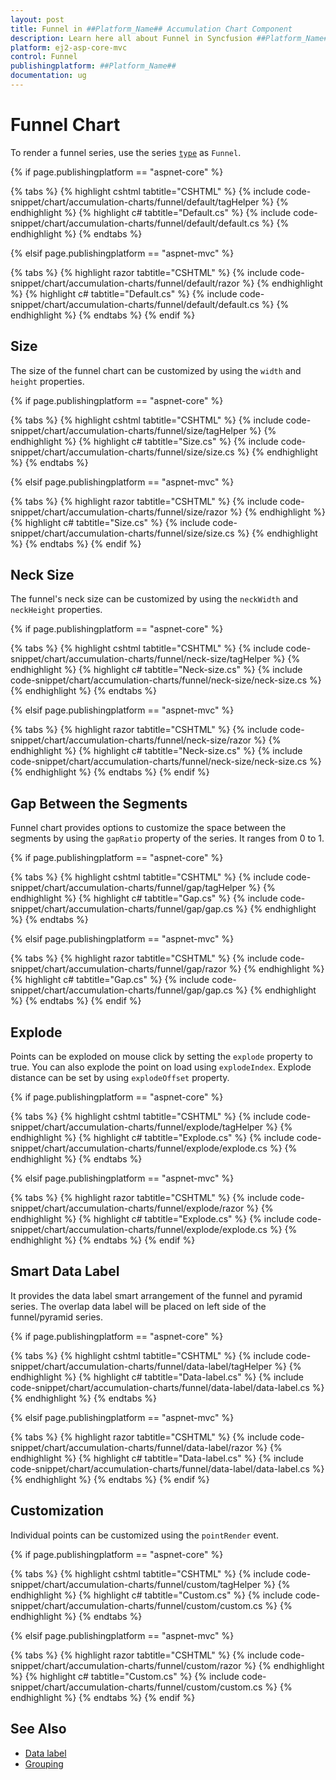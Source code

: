 ```yaml
---
layout: post
title: Funnel in ##Platform_Name## Accumulation Chart Component
description: Learn here all about Funnel in Syncfusion ##Platform_Name## Accumulation Chart component of Syncfusion Essential JS 2 and more.
platform: ej2-asp-core-mvc
control: Funnel
publishingplatform: ##Platform_Name##
documentation: ug
---
```



# Funnel Chart

To render a funnel series, use the series [`type`](https://help.syncfusion.com/cr/aspnetcore-js2/Syncfusion.EJ2.Charts.AccumulationSeries.html#Syncfusion_EJ2_Charts_AccumulationSeries_Type)
as `Funnel`.

{% if page.publishingplatform == "aspnet-core" %}

{% tabs %}
{% highlight cshtml tabtitle="CSHTML" %}
{% include code-snippet/chart/accumulation-charts/funnel/default/tagHelper %}
{% endhighlight %}
{% highlight c# tabtitle="Default.cs" %}
{% include code-snippet/chart/accumulation-charts/funnel/default/default.cs %}
{% endhighlight %}
{% endtabs %}

{% elsif page.publishingplatform == "aspnet-mvc" %}

{% tabs %}
{% highlight razor tabtitle="CSHTML" %}
{% include code-snippet/chart/accumulation-charts/funnel/default/razor %}
{% endhighlight %}
{% highlight c# tabtitle="Default.cs" %}
{% include code-snippet/chart/accumulation-charts/funnel/default/default.cs %}
{% endhighlight %}
{% endtabs %}
{% endif %}



## Size

The size of the funnel chart can be customized by using the  `width` and `height` properties.

{% if page.publishingplatform == "aspnet-core" %}

{% tabs %}
{% highlight cshtml tabtitle="CSHTML" %}
{% include code-snippet/chart/accumulation-charts/funnel/size/tagHelper %}
{% endhighlight %}
{% highlight c# tabtitle="Size.cs" %}
{% include code-snippet/chart/accumulation-charts/funnel/size/size.cs %}
{% endhighlight %}
{% endtabs %}

{% elsif page.publishingplatform == "aspnet-mvc" %}

{% tabs %}
{% highlight razor tabtitle="CSHTML" %}
{% include code-snippet/chart/accumulation-charts/funnel/size/razor %}
{% endhighlight %}
{% highlight c# tabtitle="Size.cs" %}
{% include code-snippet/chart/accumulation-charts/funnel/size/size.cs %}
{% endhighlight %}
{% endtabs %}
{% endif %}



## Neck Size

The funnel's neck size can be customized by using the `neckWidth` and `neckHeight` properties.

{% if page.publishingplatform == "aspnet-core" %}

{% tabs %}
{% highlight cshtml tabtitle="CSHTML" %}
{% include code-snippet/chart/accumulation-charts/funnel/neck-size/tagHelper %}
{% endhighlight %}
{% highlight c# tabtitle="Neck-size.cs" %}
{% include code-snippet/chart/accumulation-charts/funnel/neck-size/neck-size.cs %}
{% endhighlight %}
{% endtabs %}

{% elsif page.publishingplatform == "aspnet-mvc" %}

{% tabs %}
{% highlight razor tabtitle="CSHTML" %}
{% include code-snippet/chart/accumulation-charts/funnel/neck-size/razor %}
{% endhighlight %}
{% highlight c# tabtitle="Neck-size.cs" %}
{% include code-snippet/chart/accumulation-charts/funnel/neck-size/neck-size.cs %}
{% endhighlight %}
{% endtabs %}
{% endif %}



## Gap Between the Segments

Funnel chart provides options to customize the space between the segments by using the `gapRatio` property of the
series. It ranges from 0 to 1.

{% if page.publishingplatform == "aspnet-core" %}

{% tabs %}
{% highlight cshtml tabtitle="CSHTML" %}
{% include code-snippet/chart/accumulation-charts/funnel/gap/tagHelper %}
{% endhighlight %}
{% highlight c# tabtitle="Gap.cs" %}
{% include code-snippet/chart/accumulation-charts/funnel/gap/gap.cs %}
{% endhighlight %}
{% endtabs %}

{% elsif page.publishingplatform == "aspnet-mvc" %}

{% tabs %}
{% highlight razor tabtitle="CSHTML" %}
{% include code-snippet/chart/accumulation-charts/funnel/gap/razor %}
{% endhighlight %}
{% highlight c# tabtitle="Gap.cs" %}
{% include code-snippet/chart/accumulation-charts/funnel/gap/gap.cs %}
{% endhighlight %}
{% endtabs %}
{% endif %}



## Explode

Points can be exploded on mouse click by setting the `explode` property to true. You can also explode the point
on load using `explodeIndex`. Explode distance can be set by using `explodeOffset` property.

{% if page.publishingplatform == "aspnet-core" %}

{% tabs %}
{% highlight cshtml tabtitle="CSHTML" %}
{% include code-snippet/chart/accumulation-charts/funnel/explode/tagHelper %}
{% endhighlight %}
{% highlight c# tabtitle="Explode.cs" %}
{% include code-snippet/chart/accumulation-charts/funnel/explode/explode.cs %}
{% endhighlight %}
{% endtabs %}

{% elsif page.publishingplatform == "aspnet-mvc" %}

{% tabs %}
{% highlight razor tabtitle="CSHTML" %}
{% include code-snippet/chart/accumulation-charts/funnel/explode/razor %}
{% endhighlight %}
{% highlight c# tabtitle="Explode.cs" %}
{% include code-snippet/chart/accumulation-charts/funnel/explode/explode.cs %}
{% endhighlight %}
{% endtabs %}
{% endif %}



## Smart Data Label

It provides the data label smart arrangement of the funnel and pyramid series. The overlap data label will be placed on left side of the funnel/pyramid series.

{% if page.publishingplatform == "aspnet-core" %}

{% tabs %}
{% highlight cshtml tabtitle="CSHTML" %}
{% include code-snippet/chart/accumulation-charts/funnel/data-label/tagHelper %}
{% endhighlight %}
{% highlight c# tabtitle="Data-label.cs" %}
{% include code-snippet/chart/accumulation-charts/funnel/data-label/data-label.cs %}
{% endhighlight %}
{% endtabs %}

{% elsif page.publishingplatform == "aspnet-mvc" %}

{% tabs %}
{% highlight razor tabtitle="CSHTML" %}
{% include code-snippet/chart/accumulation-charts/funnel/data-label/razor %}
{% endhighlight %}
{% highlight c# tabtitle="Data-label.cs" %}
{% include code-snippet/chart/accumulation-charts/funnel/data-label/data-label.cs %}
{% endhighlight %}
{% endtabs %}
{% endif %}



## Customization

Individual points can be customized using the `pointRender` event.

{% if page.publishingplatform == "aspnet-core" %}

{% tabs %}
{% highlight cshtml tabtitle="CSHTML" %}
{% include code-snippet/chart/accumulation-charts/funnel/custom/tagHelper %}
{% endhighlight %}
{% highlight c# tabtitle="Custom.cs" %}
{% include code-snippet/chart/accumulation-charts/funnel/custom/custom.cs %}
{% endhighlight %}
{% endtabs %}

{% elsif page.publishingplatform == "aspnet-mvc" %}

{% tabs %}
{% highlight razor tabtitle="CSHTML" %}
{% include code-snippet/chart/accumulation-charts/funnel/custom/razor %}
{% endhighlight %}
{% highlight c# tabtitle="Custom.cs" %}
{% include code-snippet/chart/accumulation-charts/funnel/custom/custom.cs %}
{% endhighlight %}
{% endtabs %}
{% endif %}



## See Also

* [Data label](./data-label/)
* [Grouping](./grouping/)
